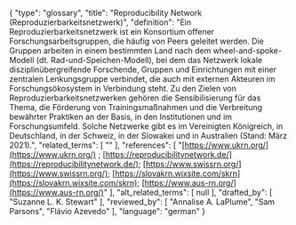 {
    "type": "glossary",
    "title": "Reproducibility Network (Reproduzierbarkeitsnetzwerk)",
    "definition": "Ein Reproduzierbarkeitsnetzwerk ist ein Konsortium offener Forschungsarbeitsgruppen, die häufig von Peers geleitet werden. Die Gruppen arbeiten in einem bestimmten Land nach dem wheel-and-spoke-Modell (dt. Rad-und-Speichen-Modell), bei dem das Netzwerk lokale disziplinübergreifende Forschende, Gruppen und Einrichtungen mit einer zentralen Lenkungsgruppe verbindet, die auch mit externen Akteuren im Forschungsökosystem in Verbindung steht. Zu den Zielen von Reproduzierbarkeitsnetzwerken gehören die Sensibilisierung für das Thema, die Förderung von Trainingsmaßnahmen und die Verbreitung bewährter Praktiken an der Basis, in den Institutionen und im Forschungsumfeld. Solche Netzwerke gibt es im Vereinigten Königreich, in Deutschland, in der Schweiz, in der Slowakei und in Australien (Stand: März 2021).",
    "related_terms": [
        ""
    ],
    "references": [
        "[https://www.ukrn.org/](https://www.ukrn.org/) ; [https://reproducibilitynetwork.de/](https://reproducibilitynetwork.de/); [https://www.swissrn.org/](https://www.swissrn.org/); [https://slovakrn.wixsite.com/skrn](https://slovakrn.wixsite.com/skrn); [https://www.aus-rn.org/](https://www.aus-rn.org/)"
    ],
    "alt_related_terms": [
        null
    ],
    "drafted_by": [
        "Suzanne L. K. Stewart"
    ],
    "reviewed_by": [
        "Annalise A. LaPlume",
        "Sam Parsons",
        "Flávio Azevedo"
    ],
    "language": "german"
}